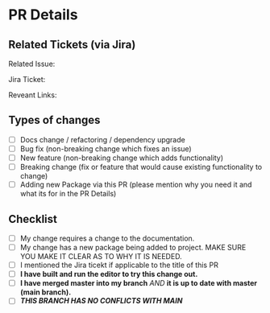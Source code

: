 # PR Details

<!--- Provide a general summary of your changes in the Title of this PR -->
<!--- Describe your changes in detail here -->

## Related Tickets (via Jira)

<!--- If suggesting a new feature or change, please discuss it in an issue first -->
<!--- If fixing a bug, there should be an issue describing it with steps to reproduce -->
<!--- Please link to the issues and tickets here (you can use the git issue link and it should embed): -->

Related Issue:

Jira Ticket:

Reveant Links:

## Types of changes

<!--- What types of changes does your code introduce? Put an `x` in all the boxes that apply: -->

- [ ] Docs change / refactoring / dependency upgrade
- [ ] Bug fix (non-breaking change which fixes an issue)
- [ ] New feature (non-breaking change which adds functionality)
- [ ] Breaking change (fix or feature that would cause existing functionality to change)
- [ ] Adding new Package via this PR (please mention why you need it and what its for in the PR Details)

## Checklist

<!--- Go over all the following points, and put an `x` in all the boxes that apply. -->
<!--- If you're unsure about any of these, don't hesitate to ask.  -->

- [ ] My change requires a change to the documentation.
- [ ] My change has a new package being added to project. MAKE SURE YOU MAKE IT CLEAR AS TO WHY IT IS NEEDED.
- [ ] I mentioned the Jira ticekt if applicable to the title of this PR
- [ ] **I have built and run the editor to try this change out.**
- [ ] **I have merged master into my branch** *AND* **it is up to date with master (main branch).**
- [ ] ***THIS BRANCH HAS NO CONFLICTS WITH MAIN***
